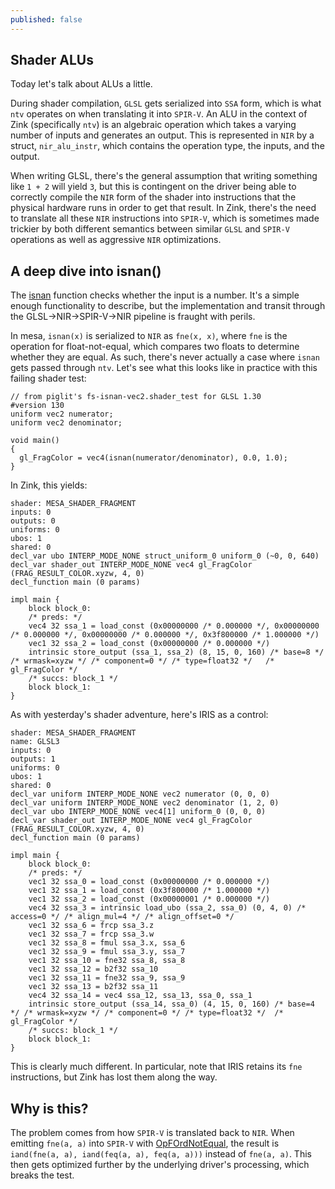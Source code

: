 ```yaml
---
published: false
---
```

## Shader ALUs

Today let's talk about ALUs a little.

During shader compilation, `GLSL` gets serialized into `SSA` form, which is what `ntv` operates on when translating it into `SPIR-V`. An ALU in the context of Zink (specifically `ntv`) is an algebraic operation which takes a varying number of inputs and generates an output. This is represented in `NIR` by a struct, `nir_alu_instr`, which contains the operation type, the inputs, and the output.

When writing GLSL, there's the general assumption that writing something like `1 + 2` will yield `3`, but this is contingent on the driver being able to correctly compile the `NIR` form of the shader into instructions that the physical hardware runs in order to get that result. In Zink, there's the need to translate all these `NIR` instructions into `SPIR-V`, which is sometimes made trickier by both different semantics between similar `GLSL` and `SPIR-V` operations as well as aggressive `NIR` optimizations.

## A deep dive into isnan()
The [isnan](https://www.khronos.org/registry/OpenGL-Refpages/gl4/html/isnan.xhtml) function checks whether the input is a number. It's a simple enough functionality to describe, but the implementation and transit through the GLSL->NIR->SPIR-V->NIR pipeline is fraught with perils.

In mesa, `isnan(x)` is serialized to `NIR` as `fne(x, x)`, where `fne` is the operation for float-not-equal, which compares two floats to determine whether they are equal. As such, there's never actually a case where `isnan` gets passed through `ntv`. Let's see what this looks like in practice with this failing shader test:

```
// from piglit's fs-isnan-vec2.shader_test for GLSL 1.30
#version 130
uniform vec2 numerator;
uniform vec2 denominator;

void main()
{
  gl_FragColor = vec4(isnan(numerator/denominator), 0.0, 1.0);
}
```
In Zink, this yields:
```
shader: MESA_SHADER_FRAGMENT
inputs: 0
outputs: 0
uniforms: 0
ubos: 1
shared: 0
decl_var ubo INTERP_MODE_NONE struct_uniform_0 uniform_0 (~0, 0, 640)
decl_var shader_out INTERP_MODE_NONE vec4 gl_FragColor (FRAG_RESULT_COLOR.xyzw, 4, 0)
decl_function main (0 params)

impl main {
	block block_0:
	/* preds: */
	vec4 32 ssa_1 = load_const (0x00000000 /* 0.000000 */, 0x00000000 /* 0.000000 */, 0x00000000 /* 0.000000 */, 0x3f800000 /* 1.000000 */)
	vec1 32 ssa_2 = load_const (0x00000000 /* 0.000000 */)
	intrinsic store_output (ssa_1, ssa_2) (8, 15, 0, 160) /* base=8 */ /* wrmask=xyzw */ /* component=0 */ /* type=float32 */	/* gl_FragColor */
	/* succs: block_1 */
	block block_1:
}
```
As with yesterday's shader adventure, here's IRIS as a control:
```
shader: MESA_SHADER_FRAGMENT
name: GLSL3
inputs: 0
outputs: 1
uniforms: 0
ubos: 1
shared: 0
decl_var uniform INTERP_MODE_NONE vec2 numerator (0, 0, 0)
decl_var uniform INTERP_MODE_NONE vec2 denominator (1, 2, 0)
decl_var ubo INTERP_MODE_NONE vec4[1] uniform_0 (0, 0, 0)
decl_var shader_out INTERP_MODE_NONE vec4 gl_FragColor (FRAG_RESULT_COLOR.xyzw, 4, 0)
decl_function main (0 params)

impl main {
	block block_0:
	/* preds: */
	vec1 32 ssa_0 = load_const (0x00000000 /* 0.000000 */)
	vec1 32 ssa_1 = load_const (0x3f800000 /* 1.000000 */)
	vec1 32 ssa_2 = load_const (0x00000001 /* 0.000000 */)
	vec4 32 ssa_3 = intrinsic load_ubo (ssa_2, ssa_0) (0, 4, 0) /* access=0 */ /* align_mul=4 */ /* align_offset=0 */
	vec1 32 ssa_6 = frcp ssa_3.z
	vec1 32 ssa_7 = frcp ssa_3.w
	vec1 32 ssa_8 = fmul ssa_3.x, ssa_6
	vec1 32 ssa_9 = fmul ssa_3.y, ssa_7
	vec1 32 ssa_10 = fne32 ssa_8, ssa_8
	vec1 32 ssa_12 = b2f32 ssa_10
	vec1 32 ssa_11 = fne32 ssa_9, ssa_9
	vec1 32 ssa_13 = b2f32 ssa_11
	vec4 32 ssa_14 = vec4 ssa_12, ssa_13, ssa_0, ssa_1
	intrinsic store_output (ssa_14, ssa_0) (4, 15, 0, 160) /* base=4 */ /* wrmask=xyzw */ /* component=0 */ /* type=float32 */	/* gl_FragColor */
	/* succs: block_1 */
	block block_1:
}
```

This is clearly much different. In particular, note that IRIS retains its `fne` instructions, but Zink has lost them along the way.

## Why is this?
The problem comes from how `SPIR-V` is translated back to `NIR`. When emitting `fne(a, a)` into `SPIR-V` with [OpFOrdNotEqual](https://www.khronos.org/registry/spir-v/specs/unified1/SPIRV.html#OpFOrdNotEqual), the result is `iand(fne(a, a), iand(feq(a, a), feq(a, a)))` instead of `fne(a, a)`. This then gets optimized further by the underlying driver's processing, which breaks the test.

